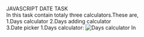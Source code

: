 JAVASCRIPT DATE TASK                                                                                                                                                     
       In this task contain totaly three calculators.These are,                                                                                                           
                1.Days calculator                                                                                                                                                         2.Days adding calculator                                                                                 
                3.Date picker 
1.Days calculator:
![Days calculator](https://user-images.githubusercontent.com/111170152/201464896-a5bdd00b-130d-4c58-9571-7114eb89992e.jpeg)
In


